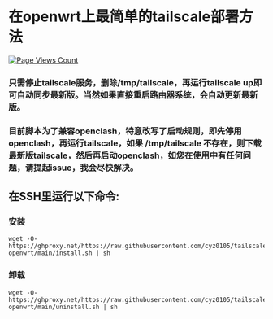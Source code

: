 # 在openwrt上最简单的tailscale部署方法
[![Page Views Count](https://badges.toozhao.com/badges/01GZWH4F36G14VWXT8RP9KRCYV/green.svg)](https://badges.toozhao.com/stats/01GZWH4F36G14VWXT8RP9KRCYV "")

### 只需停止tailscale服务，删除/tmp/tailscale，再运行tailscale up即可自动同步最新版。当然如果直接重启路由器系统，会自动更新最新版。
### 目前脚本为了兼容openclash，特意改写了启动规则，即先停用openclash，再运行tailscale，如果 /tmp/tailscale 不存在，则下载最新版tailscale，然后再启动openclash，如您在使用中有任何问题，请提起issue，我会尽快解决。
## 在SSH里运行以下命令:
### 安装
```
wget -O- https://ghproxy.net/https://raw.githubusercontent.com/cyz0105/tailscale-openwrt/main/install.sh | sh
```

### 卸载
```
wget -O- https://ghproxy.net/https://raw.githubusercontent.com/cyz0105/tailscale-openwrt/main/uninstall.sh | sh
```
